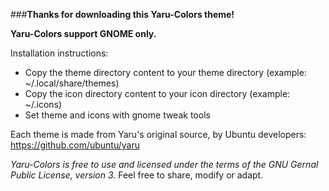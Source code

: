 ###**Thanks for downloading this Yaru-Colors theme!**

**Yaru-Colors support GNOME only.**

Installation instructions:
- Copy the theme directory content to your theme directory (example: ~/.local/share/themes)
- Copy the icon directory content to your icon directory (example: ~/.icons)
- Set theme and icons with gnome tweak tools


Each theme is made from Yaru's original source, by Ubuntu developers:
https://github.com/ubuntu/yaru

_Yaru-Colors is free to use and licensed under the terms of the GNU Gernal Public License, version 3._
Feel free to share, modify or adapt.

